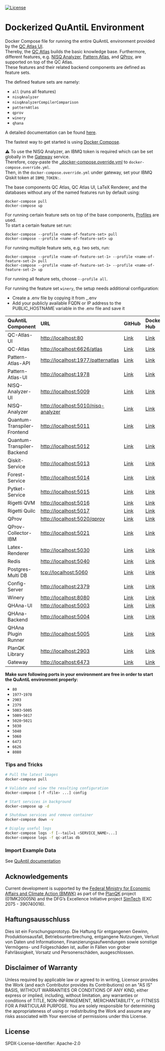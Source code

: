 [![License](https://img.shields.io/badge/License-Apache%202.0-blue.svg)](https://opensource.org/licenses/Apache-2.0)

# Dockerized QuAntiL Environment

Docker Compose file for running the entire QuAntiL environment provided by the [QC Atlas UI](https://github.com/UST-QuAntiL/qc-atlas-ui).  
Thereby, the [QC Atlas](https://github.com/UST-QuAntiL/qc-atlas) builds the basic knowledge base.
Furthermore, different features, e.g. [NISQ Analyzer](https://github.com/UST-QuAntiL/nisq-analyzer), [Pattern Atlas](https://github.com/PatternAtlas/pattern-atlas-api), and [QProv](https://github.com/UST-QuAntiL/qprov), are supported on top of the QC Atlas.  
These features and their related backend components are defined as feature sets.  

The defined feature sets are namely:  
- `all` (runs all features)
- `nisqAnalyzer`
- `nisqAnalyzerCompilerComparison`
- `patternAtlas`
- `qprov`
- `winery`
- `qhana`

A detailed documentation can be found [here](https://quantil.readthedocs.io/en/latest/).  

The fastest way to get started is using [Docker Compose](https://docs.docker.com/compose/).

:warning: To use the NISQ Analyzer, an IBMQ token is required which can be set globally in the [Gateway](https://github.com/UST-QuAntiL/Gateway) service.  
Therefore, copy-paste the [_docker-compose.override.yml](./docker-compose.override.yml) to `docker-compose.override.yml`.  
Then, in the `docker-compose.override.yml` under gateway, set your IBMQ Qiskit token at `IBMQ_TOKEN:`.


The base components QC Atlas, QC Atlas UI, LaTeX Renderer, and the databases without any of the named features run by default using:
  ```shell
  docker-compose pull
  docker-compose up
  ```
For running certain feature sets on top of the base components, [Profiles](https://docs.docker.com/compose/profiles/) are used.  
To start a certain feature set run:
  ```shell
  docker-compose --profile <name-of-feature-set> pull
  docker-compose --profile <name-of-feature-set> up
  ```

For running multiple feature sets, e.g. two sets, run:
  ```shell
  docker-compose --profile <name-of-feature-set-1> --profile <name-of-feature-set-2> pull
  docker-compose --profile <name-of-feature-set-1> --profile <name-of-feature-set-2> up
  ```

For running all feature sets, choose `--profile all`.

For running the feature set `winery`, the setup needs additional configuration:
- Create a .env file by copying it from _.env
- Add your publicly available FQDN or IP address to the PUBLIC_HOSTNAME variable in the .env file and save it


| QuAntiL Component           | URL                                   | GitHub                                                     | Docker Hub                                                                                    |
|:----------------------------|:--------------------------------------|:-----------------------------------------------------------|:----------------------------------------------------------------------------------------------|
| QC-Atlas-UI                 | <http://localhost:80>                 | [Link](https://github.com/UST-QuAntiL/qc-atlas-ui)         | [Link](https://hub.docker.com/r/planqk/qc-atlas-ui)                                           |
| QC-Atlas                    | <http://localhost:6626/atlas>         | [Link](https://github.com/UST-QuAntiL/qc-atlas)            | [Link](https://hub.docker.com/r/planqk/atlas)                                                 |
| Pattern-Atlas-API           | <http://localhost:1977/patternatlas>  | [Link](https://github.com/PatternAtlas/pattern-atlas-api)  | [Link](https://hub.docker.com/r/patternatlas/pattern-atlas-api)                               |
| Pattern-Atlas-UI            | <http://localhost:1978>               | [Link](https://github.com/PatternAtlas/pattern-atlas-ui)   | [Link](https://hub.docker.com/r/patternatlas/pattern-atlas-ui)                                |
| NISQ-Analyzer-UI            | <http://localhost:5009>               | [Link](https://github.com/UST-QuAntiL/nisq-analyzer-ui)    | [Link](https://github.com/UST-QuAntiL/qhana-ui/pkgs/container/qhana-ui)|
| NISQ-Analyzer               | <http://localhost:5010/nisq-analyzer> | [Link](https://github.com/UST-QuAntiL/nisq-analyzer)       | [Link](https://hub.docker.com/r/planqk/nisq-analyzer)                                         |
| Quantum-Transpiler-Frontend | <http://localhost:5011>               | [Link](https://github.com/UST-QuAntiL/QuantumTranspiler)   | [Link](https://hub.docker.com/r/planqk/quantum-transpiler-frontend)                           |
| Quantum-Transpiler-Backend  | <http://localhost:5012>               | [Link](https://github.com/UST-QuAntiL/QuantumTranspiler)   | [Link](https://hub.docker.com/r/planqk/quantum-transpiler-backend)                            |
| Qiskit-Service              | <http://localhost:5013>               | [Link](https://github.com/UST-QuAntiL/qiskit-service)      | [Link](https://hub.docker.com/r/planqk/qiskit-service)                                        |
| Forest-Service              | <http://localhost:5014>               | [Link](https://github.com/UST-QuAntiL/forest-service)      | [Link](https://hub.docker.com/r/planqk/forest-service)                                        |
| Pytket-Service              | <http://localhost:5015>               | [Link](https://github.com/UST-QuAntiL/pytket-service)      | [Link](https://hub.docker.com/r/planqk/pytket-service)                                        |
| Rigetti QVM                 | <http://localhost:5016>               | [Link](https://github.com/rigetti/qvm)                     | [Link](https://hub.docker.com/r/rigetti/qvm)                                                  |
| Rigetti Quilc               | <http://localhost:5017>               | [Link](https://github.com/rigetti/quilc)                   | [Link](https://hub.docker.com/r/rigetti/quilc)                                                |
| QProv                       | <http://localhost:5020/qprov>         | [Link](https://github.com/UST-QuAntiL/qprov)               | [Link](https://hub.docker.com/r/planqk/qprov)                                                 |
| QProv-Collector-IBM         | <http://localhost:5021>               | [Link](https://github.com/UST-QuAntiL/qprov)               | [Link](https://hub.docker.com/r/planqk/qprov-collector)                                       |
| Latex-Renderer              | <http://localhost:5030>               | [Link](https://github.com/UST-QuAntiL/latex-renderer)      | [Link](https://hub.docker.com/repository/docker/planqk/latex-renderer)                        |
| Redis                       | <http://localhost:5040>               | [Link](https://github.com/redis/redis)                     | [Link](https://hub.docker.com/_/redis)                                                        |
| Postgres-Multi DB           | <tcp://localhost:5060>                | [Link](https://github.com/lmm-git/docker-postgres-multi)   | [Link](https://hub.docker.com/r/lmmdock/postgres-multi)                                       |
| Config-Server               | <http://localhost:2379>               | [Link](https://github.com/etcd-io/etcd)                    | [Link](https://quay.io/repository/coreos/etcd)                                                |
| Winery                      | <http://localhost:8080>               | [Link](https://github.com/eclipse/winery)                  | [Link](https://hub.docker.com/r/opentosca/winery)                                             |
| QHAna-UI                    | <http://localhost:5003>               | [Link](https://github.com/UST-QuAntiL/qhana-ui)            | [Link](https://github.com/UST-QuAntiL/qhana-plugin-runner/pkgs/container/qhana-ui)|
| QHAna-Backend               | <http://localhost:5004>               | [Link](https://github.com/UST-QuAntiL/qhana-backend)       | [Link](https://github.com/UST-QuAntiL/qhana-backend/pkgs/container/qhana-backend)|
| QHAna Plugin Runner         | <http://localhost:5005>               | [Link](https://github.com/UST-QuAntiL/qhana-plugin-runner) | [Link](https://github.com/UST-QuAntiL/qhana-plugin-runner/pkgs/container/qhana-plugin-runner) |
| PlanQK Library              | <http://localhost:2903>               | [Link](https://github.com/UST-QuAntiL/PlanQK-Library)      | [Link](https://hub.docker.com/repository/docker/planqk/planqk-library)                        |
| Gateway                     | <http://localhost:6473>               | [Link](https://github.com/UST-QuAntiL/Gateway)             | [Link](https://hub.docker.com/repository/docker/planqk/gateway)                               |

**Make sure following ports in your environment are free in order to start the QuAntiL environment properly:**

* `80`
* `1977`-`1978`
* `2903`
* `2379`
* `5003`-`5005`
* `5009`-`5017`
* `5020`-`5021`
* `5030`
* `5040`
* `5060`
* `6473`
* `6626`
* `8080`

### Tips and Tricks

```bash
# Pull the latest images
docker-compose pull

# Validate and view the resulting configuration
docker-compose [-f <file> ...] config

# Start services in background
docker-compose up -d

# Shutdown services and remove container
docker-compose down -v

# Display useful logs
docker-compose logs -f [--tail=1 <SERVICE_NAME>...]
docker-compose logs -f qc-atlas db
```

### Import Example Data

See [QuAntil documentation](https://ust-quantil.github.io/quantil-docs/developer-guide/docker/)

## Acknowledgements

 Current development is supported by the [Federal Ministry for Economic Affairs and Climate Action (BMWK)] as part of the [PlanQK] project (01MK20005N) and the DFG’s Excellence Initiative project [SimTech] (EXC 2075 - 390740016).

 ## Haftungsausschluss

 Dies ist ein Forschungsprototyp.
 Die Haftung für entgangenen Gewinn, Produktionsausfall, Betriebsunterbrechung, entgangene Nutzungen, Verlust von Daten und Informationen, Finanzierungsaufwendungen sowie sonstige Vermögens- und Folgeschäden ist, außer in Fällen von grober Fahrlässigkeit, Vorsatz und Personenschäden, ausgeschlossen.

 ## Disclaimer of Warranty

 Unless required by applicable law or agreed to in writing, Licensor provides the Work (and each Contributor provides its Contributions) on an "AS IS" BASIS, WITHOUT WARRANTIES OR CONDITIONS OF ANY KIND, either express or implied, including, without limitation, any warranties or conditions of TITLE, NON-INFRINGEMENT, MERCHANTABILITY, or FITNESS FOR A PARTICULAR PURPOSE.
 You are solely responsible for determining the appropriateness of using or redistributing the Work and assume any risks associated with Your exercise of permissions under this License.

 ## License

 SPDX-License-Identifier: Apache-2.0

   [Federal Ministry for Economic Affairs and Climate Action (BMWK)]: https://www.bmwk.de/EN
   [PlanQK]: https://planqk.de
   [SimTech]: https://www.simtech.uni-stuttgart.de/
